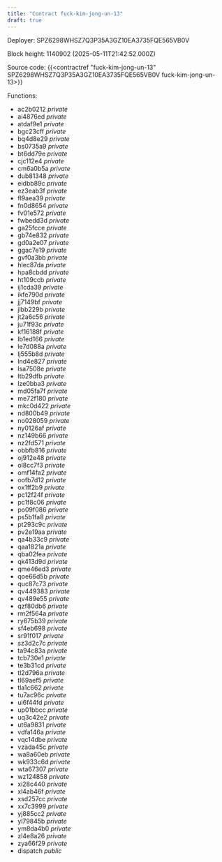 ```yaml
---
title: "Contract fuck-kim-jong-un-13"
draft: true
---
```

Deployer: SPZ6298WHSZ7Q3P35A3GZ10EA3735FQE565VB0V


 



Block height: 1140902 (2025-05-11T21:42:52.000Z)

Source code: {{<contractref "fuck-kim-jong-un-13" SPZ6298WHSZ7Q3P35A3GZ10EA3735FQE565VB0V fuck-kim-jong-un-13>}}

Functions:

* ac2b0212 _private_
* ai4876ed _private_
* atdaf9e1 _private_
* bgc23cff _private_
* bq4d8e29 _private_
* bs0735a9 _private_
* bt6dd79e _private_
* cjc112e4 _private_
* cm6a0b5a _private_
* dub81348 _private_
* eidbb89c _private_
* ez3eab3f _private_
* fl9aea39 _private_
* fn0d8654 _private_
* fv01e572 _private_
* fwbedd3d _private_
* ga25fcce _private_
* gb74e832 _private_
* gd0a2e07 _private_
* ggac7e19 _private_
* gvf0a3bb _private_
* hlec87da _private_
* hpa8cbdd _private_
* ht109ccb _private_
* ij1cda39 _private_
* ikfe790d _private_
* jj7149bf _private_
* jlbb229b _private_
* jt2a6c56 _private_
* ju71f93c _private_
* kf16188f _private_
* lb1ed166 _private_
* le7d088a _private_
* lj555b8d _private_
* lnd4e827 _private_
* lsa7508e _private_
* ltb29dfb _private_
* lze0bba3 _private_
* md05fa7f _private_
* me72f180 _private_
* mkc0d422 _private_
* nd800b49 _private_
* no028059 _private_
* ny0126af _private_
* nz149b66 _private_
* nz2fd571 _private_
* obbfb816 _private_
* oj912e48 _private_
* ol8cc7f3 _private_
* omf14fa2 _private_
* oofb7d12 _private_
* ox1ff2b9 _private_
* pc12f24f _private_
* pc1f8c06 _private_
* po09f086 _private_
* ps5b1fa8 _private_
* pt293c9c _private_
* pv2e19aa _private_
* qa4b33c9 _private_
* qaa1821a _private_
* qba02fea _private_
* qk413d9d _private_
* qme46ed3 _private_
* qoe66d5b _private_
* quc87c73 _private_
* qv449383 _private_
* qv489e55 _private_
* qzf80db6 _private_
* rm2f564a _private_
* ry675b39 _private_
* sf4eb698 _private_
* sr91f017 _private_
* sz3d2c7c _private_
* ta94c83a _private_
* tcb730e1 _private_
* te3b31cd _private_
* tl2d796a _private_
* tl69aef5 _private_
* tla1c662 _private_
* tu7ac96c _private_
* ui6f44fd _private_
* up01bbcc _private_
* uq3c42e2 _private_
* ut6a9831 _private_
* vdfa146a _private_
* vqc14dbe _private_
* vzada45c _private_
* wa8a60eb _private_
* wk933c6d _private_
* wta67307 _private_
* wz124858 _private_
* xi28c440 _private_
* xl4ab46f _private_
* xsd257cc _private_
* xx7c3999 _private_
* yj885cc2 _private_
* yl79845b _private_
* ym8da4b0 _private_
* zl4e8a26 _private_
* zya66f29 _private_
* dispatch _public_
